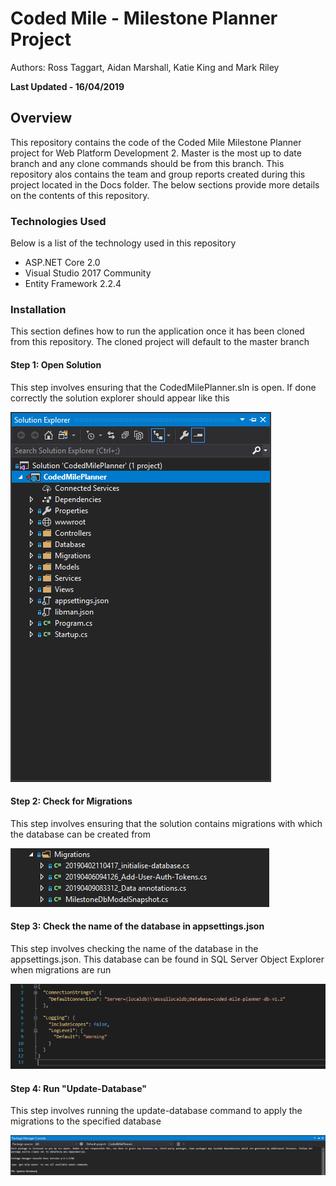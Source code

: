 # Coded Mile - Milestone Planner Project

<p>Authors: Ross Taggart, Aidan Marshall, Katie King and Mark Riley</p>

<span><strong>Last Updated - 16/04/2019</strong></span>

<h2>Overview</h2>

<p>This repository contains the code of the Coded Mile Milestone Planner project for Web Platform Development 2. Master is the most
up to date branch and any clone commands should be from this branch. This repository alos contains the team and group reports created
during this project located in the Docs folder. The below sections provide more details on the contents of this repository.</p>

<h3>Technologies Used</h3>

<p>Below is a list of the technology used in this repository</p>

<ul>
  <li>ASP.NET Core 2.0</li>
  <li>Visual Studio 2017 Community</li>
  <li>Entity Framework 2.2.4</li>
</ul>

<h3>Installation</h3>

<p>This section defines how to run the application once it has been cloned from this repository. The cloned project will default
to the master branch</p>

<h4>Step 1: Open Solution</h4>

<p>This step involves ensuring that the CodedMilePlanner.sln is open. If done correctly the solution explorer should appear like this</p>

<img src="https://github.com/rtaggart16/MilestonePlanner/blob/master/img/sol_exp.PNG" />

<h4>Step 2: Check for Migrations</h4>

<p>This step involves ensuring that the solution contains migrations with which the database can be created from</p>

<img src="https://github.com/rtaggart16/MilestonePlanner/blob/master/img/migrations.PNG" />

<h4>Step 3: Check the name of the database in appsettings.json</h4>

<p>This step involves checking the name of the database in the appsettings.json. This database can be found in SQL Server Object Explorer when migrations are run</p>

<img src="https://github.com/rtaggart16/MilestonePlanner/blob/master/img/appsettings.PNG" />

<h4>Step 4: Run "Update-Database"</h4>

<p>This step involves running the update-database command to apply the migrations to the specified database</p>

<img src="https://github.com/rtaggart16/MilestonePlanner/blob/master/img/pcg_man.PNG" />
